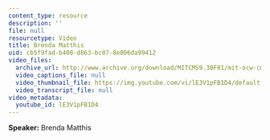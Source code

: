 ```yaml
---
content_type: resource
description: ''
file: null
resourcetype: Video
title: Brenda Matthis
uid: cb5f9fad-b408-d863-bc07-8e006da99412
video_files:
  archive_url: http://www.archive.org/download/MITCMS9.30F01/mit-ocw-cms930-matthis-03jul2003-220k.mp4
  video_captions_file: null
  video_thumbnail_file: https://img.youtube.com/vi/lE3V1pFB1D4/default.jpg
  video_transcript_file: null
video_metadata:
  youtube_id: lE3V1pFB1D4
---
```


**Speaker:** Brenda Matthis